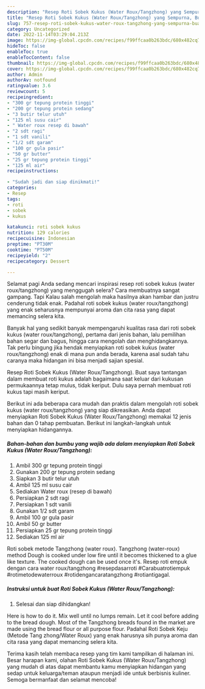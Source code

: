 ```yaml
---
description: "Resep Roti Sobek Kukus (Water Roux/Tangzhong) yang Sempurna, Buat Buka Puasa Enak Banget"
title: "Resep Roti Sobek Kukus (Water Roux/Tangzhong) yang Sempurna, Buat Buka Puasa Enak Banget"
slug: 757-resep-roti-sobek-kukus-water-roux-tangzhong-yang-sempurna-buat-buka-puasa-enak-banget
category: Uncategorized
date: 2022-11-14T03:29:04.213Z
image: https://img-global.cpcdn.com/recipes/f99ffcaa0b263bdc/680x482cq70/roti-sobek-kukus-water-rouxtangzhong-foto-resep-utama.jpg
hideToc: false
enableToc: true
enableTocContent: false
thumbnail: https://img-global.cpcdn.com/recipes/f99ffcaa0b263bdc/680x482cq70/roti-sobek-kukus-water-rouxtangzhong-foto-resep-utama.jpg
cover: https://img-global.cpcdn.com/recipes/f99ffcaa0b263bdc/680x482cq70/roti-sobek-kukus-water-rouxtangzhong-foto-resep-utama.jpg
author: Admin
authorAv: notfound
ratingvalue: 3.6
reviewcount: 5
recipeingredient:
- "300 gr tepung protein tinggi"
- "200 gr tepung protein sedang"
- "3 butir telur utuh"
- "125 ml susu cair"
- " Water roux resep di bawah"
- "2 sdt ragi"
- "1 sdt vanili"
- "1/2 sdt garam"
- "100 gr gula pasir"
- "50 gr butter"
- "25 gr tepung protein tinggi"
- "125 ml air"
recipeinstructions:

- "Sudah jadi dan siap dinikmati!"
categories:
- Resep
tags:
- roti
- sobek
- kukus

katakunci: roti sobek kukus 
nutrition: 129 calories
recipecuisine: Indonesian
preptime: "PT30M"
cooktime: "PT50M"
recipeyield: "2"
recipecategory: Dessert

---
```



Selamat pagi Anda sedang mencari inspirasi resep roti sobek kukus (water roux/tangzhong) yang menggugah selera? Cara membuatnya sangat gampang. Tapi Kalau salah mengolah maka hasilnya akan hambar dan justru cenderung tidak enak. Padahal roti sobek kukus (water roux/tangzhong) yang enak seharusnya mempunyai aroma dan cita rasa yang dapat memancing selera kita.


Banyak hal yang sedikit banyak mempengaruhi kualitas rasa dari roti sobek kukus (water roux/tangzhong), pertama dari jenis bahan, lalu pemilihan bahan segar dan bagus, hingga cara mengolah dan menghidangkannya. Tak perlu bingung jika hendak menyiapkan roti sobek kukus (water roux/tangzhong) enak di mana pun anda berada, karena asal sudah tahu caranya maka hidangan ini bisa menjadi sajian spesial.

Resep Roti Sobek Kukus (Water Roux/Tangzhong). Buat saya tantangan dalam membuat roti kukus adalah bagaimana saat keluar dari kukusan permukaannya tetap mulus, tidak keriput. Dulu saya pernah membuat roti kukus tapi masih keriput.


Berikut ini ada beberapa cara mudah dan praktis dalam mengolah roti sobek kukus (water roux/tangzhong) yang siap dikreasikan. Anda dapat menyiapkan Roti Sobek Kukus (Water Roux/Tangzhong) memakai 12 jenis bahan dan 0 tahap pembuatan. Berikut ini langkah-langkah untuk menyiapkan hidangannya.

<!--inarticleads1-->

##### Bahan-bahan dan bumbu yang wajib ada dalam menyiapkan Roti Sobek Kukus (Water Roux/Tangzhong):

1. Ambil 300 gr tepung protein tinggi
1. Gunakan 200 gr tepung protein sedang
1. Siapkan 3 butir telur utuh
1. Ambil 125 ml susu cair
1. Sediakan  Water roux (resep di bawah)
1. Persiapkan 2 sdt ragi
1. Persiapkan 1 sdt vanili
1. Gunakan 1/2 sdt garam
1. Ambil 100 gr gula pasir
1. Ambil 50 gr butter
1. Persiapkan 25 gr tepung protein tinggi
1. Sediakan 125 ml air


Roti sobek metode Tangzhong (water roux). Tangzhong (water-roux) method Dough is cooked under low fire until it becomes thickened to a glue like texture. The cooked dough can be used once it&#39;s. Resep roti empuk dengan cara water roux/tangzhong #resepdasarroti #Carabuatrotiempuk #rotimetodewaterroux #rotidengancaratangzhong #rotiantigagal. 

<!--inarticleads2-->

##### Instruksi untuk buat Roti Sobek Kukus (Water Roux/Tangzhong):


1. Selesai dan siap dihidangkan!

Here is how to do it. Mix well until no lumps remain. Let it cool before adding to the bread dough. Most of the Tangzhong breads found in the market are made using the bread flour or all purpose flour. Padahal Roti Sobek Keju (Metode Tang zhong/Water Roux) yang enak harusnya sih punya aroma dan cita rasa yang dapat memancing selera kita. 

Terima kasih telah membaca resep yang tim kami tampilkan di halaman ini. Besar harapan kami, olahan Roti Sobek Kukus (Water Roux/Tangzhong) yang mudah di atas dapat membantu kamu menyiapkan hidangan yang sedap untuk keluarga/teman ataupun menjadi ide untuk berbisnis kuliner. Semoga bermanfaat dan selamat mencoba!
